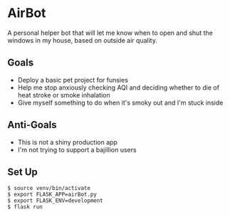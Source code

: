 # AirBot

A personal helper bot that will let me know when to open and shut the windows in my house, based on outside air quality.

## Goals
- Deploy a basic pet project for funsies
- Help me stop anxiously checking AQI and deciding whether to die of heat stroke or smoke inhalation
- Give myself something to do when it's smoky out and I'm stuck inside

## Anti-Goals
- This is not a shiny production app
- I'm not trying to support a bajillion users

## Set Up

```
$ source venv/bin/activate
$ export FLASK_APP=airBot.py
$ export FLASK_ENV=development
$ flask run
```

